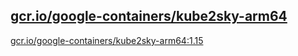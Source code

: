 
[gcr.io/google-containers/kube2sky-arm64](https://hub.docker.com/r/anjia0532/google-containers.kube2sky-arm64/tags/)
-----


[gcr.io/google-containers/kube2sky-arm64:1.15](https://hub.docker.com/r/anjia0532/google-containers.kube2sky-arm64/tags/)


